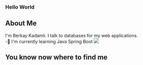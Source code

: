 ### Hello World <br> 




## About Me 
I'm Berkay Kadamlı. I talk to databases for my web applications.<br>
-🌱 I'm currently learning Java Spring Boot <img src="https://img.shields.io/badge/Spring-6DB33F?style=for-the-badge&logo=spring&logoColor=white"> 

## You know now where to find me
<a href="https://github.com/berkaykadamli" src="https://img.shields.io/badge/GitHub-100000?style=for-the-badge&logo=github&logoColor=white">




<!--


- 🔭 I’m currently working on ...
- 🌱 I’m currently learning ...
- 👯 I’m looking to collaborate on ...
- 🤔 I’m looking for help with ...
- 💬 Ask me about ...
- 📫 How to reach me: ...
- 😄 Pronouns: ...
- ⚡ Fun fact: ...
-->
